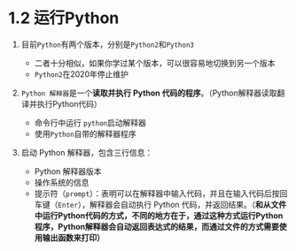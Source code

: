# 1.2 运行Python

1. 目前`Python`有两个版本，分别是`Python2`和`Python3`
   + 二者十分相似，如果你学过某个版本，可以很容易地切换到另一个版本
&nbsp;
   + `Python2`在2020年停止维护
&nbsp;

2. `Python 解释器`是一个**读取并执行 Python 代码的程序**。（Python解释器读取翻译并执行Python代码）
   + 命令行中运行 `python`启动解释器
&nbsp;
   + 使用`Python`自带的解释器程序
&nbsp;

3. 启动 Python 解释器，包含三行信息：
   + Python 解释器版本
&nbsp;
   + 操作系统的信息
&nbsp;
   + 提示符（`prompt`）：表明可以在解释器中输入代码，并且在输入代码后按回车键（`Enter`），解释器会自动执行 Python 代码，并返回结果。（**和从文件中运行Python代码的方式，不同的地方在于，通过这种方式运行Python程序，Python解释器会自动返回表达式的结果，而通过文件的方式需要使用输出函数来打印）**
&nbsp;